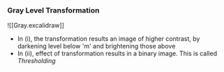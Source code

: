 
### Gray Level Transformation

![[Gray.excalidraw]]

- In (i), the transformation results an image of higher contrast, by darkening level below 'm' and brightening those above
- In (ii), effect of transformation results in a binary image. This is called *Thresholding*

